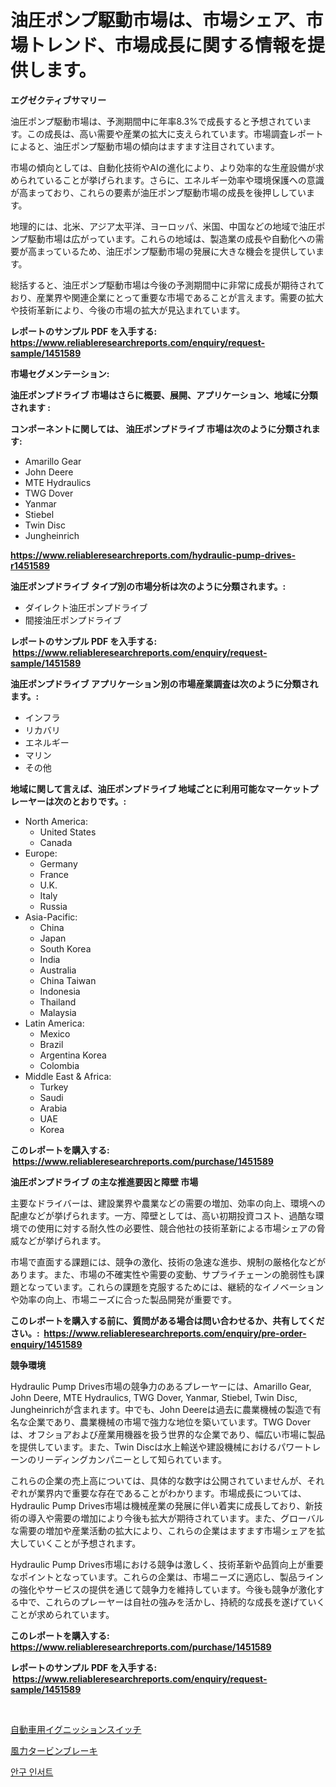 <p><h1>油圧ポンプ駆動市場は、市場シェア、市場トレンド、市場成長に関する情報を提供します。</h1></p><p><strong>エグゼクティブサマリー</strong></p>
<p><p>油圧ポンプ駆動市場は、予測期間中に年率8.3%で成長すると予想されています。この成長は、高い需要や産業の拡大に支えられています。市場調査レポートによると、油圧ポンプ駆動市場の傾向はますます注目されています。</p><p>市場の傾向としては、自動化技術やAIの進化により、より効率的な生産設備が求められていることが挙げられます。さらに、エネルギー効率や環境保護への意識が高まっており、これらの要素が油圧ポンプ駆動市場の成長を後押ししています。</p><p>地理的には、北米、アジア太平洋、ヨーロッパ、米国、中国などの地域で油圧ポンプ駆動市場は広がっています。これらの地域は、製造業の成長や自動化への需要が高まっているため、油圧ポンプ駆動市場の発展に大きな機会を提供しています。</p><p>総括すると、油圧ポンプ駆動市場は今後の予測期間中に非常に成長が期待されており、産業界や関連企業にとって重要な市場であることが言えます。需要の拡大や技術革新により、今後の市場の拡大が見込まれています。</p></p>
<p><strong>レポートのサンプル PDF を入手する: <a href="https://www.reliableresearchreports.com/enquiry/request-sample/1451589">https://www.reliableresearchreports.com/enquiry/request-sample/1451589</a></strong></p>
<p><strong>市場セグメンテーション:</strong></p>
<p><strong> 油圧ポンプドライブ 市場はさらに概要、展開、アプリケーション、地域に分類されます :</strong></p>
<p><strong>コンポーネントに関しては、 油圧ポンプドライブ 市場は次のように分類されます: &nbsp;</strong></p>
<p><ul><li>Amarillo Gear</li><li>John Deere</li><li>MTE Hydraulics</li><li>TWG Dover</li><li>Yanmar</li><li>Stiebel</li><li>Twin Disc</li><li>Jungheinrich</li></ul></p>
<p><strong><a href="https://www.reliableresearchreports.com/hydraulic-pump-drives-r1451589">https://www.reliableresearchreports.com/hydraulic-pump-drives-r1451589</a></strong></p>
<p><strong> 油圧ポンプドライブ タイプ別の市場分析は次のように分類されます。:</strong></p>
<p><ul><li>ダイレクト油圧ポンプドライブ</li><li>間接油圧ポンプドライブ</li></ul></p>
<p><strong>レポートのサンプル PDF を入手する: &nbsp;<a href="https://www.reliableresearchreports.com/enquiry/request-sample/1451589">https://www.reliableresearchreports.com/enquiry/request-sample/1451589</a></strong></p>
<p><strong> 油圧ポンプドライブ アプリケーション別の市場産業調査は次のように分類されます。:</strong></p>
<p><ul><li>インフラ</li><li>リカバリ</li><li>エネルギー</li><li>マリン</li><li>その他</li></ul></p>
<p><strong>地域に関して言えば、油圧ポンプドライブ 地域ごとに利用可能なマーケットプレーヤーは次のとおりです。:</strong></p>
<p><ul>
    <li>
        North America:
        <ul>
            <li>United States</li>
            <li>Canada</li>
        </ul>
    </li>
    <li>
        Europe:
        <ul>
            <li>Germany</li>
            <li>France</li>
            <li>U.K.</li>
            <li>Italy</li>
            <li>Russia</li>
        </ul>
    </li>
    <li>
        Asia-Pacific:
        <ul>
            <li>China</li>
            <li>Japan</li>
            <li>South Korea</li>
            <li>India</li>
            <li>Australia</li>
            <li>China Taiwan</li>
            <li>Indonesia</li>
            <li>Thailand</li>
            <li>Malaysia</li>
        </ul>
    </li>
    <li>
        Latin America:
        <ul>
            <li>Mexico</li>
            <li>Brazil</li>
            <li>Argentina Korea</li>
            <li>Colombia</li>
        </ul>
    </li>
    <li>
        Middle East & Africa:
        <ul>
            <li>Turkey</li>
            <li>Saudi</li>
            <li>Arabia</li>
            <li>UAE</li>
            <li>Korea</li>
        </ul>
    </li>
    </ul></p>
<p><strong>このレポートを購入する: &nbsp;<a href="https://www.reliableresearchreports.com/purchase/1451589">https://www.reliableresearchreports.com/purchase/1451589</a></strong></p>
<p><strong>油圧ポンプドライブ の主な推進要因と障壁 市場</strong></p>
<p><p>主要なドライバーは、建設業界や農業などの需要の増加、効率の向上、環境への配慮などが挙げられます。一方、障壁としては、高い初期投資コスト、過酷な環境での使用に対する耐久性の必要性、競合他社の技術革新による市場シェアの脅威などが挙げられます。</p><p>市場で直面する課題には、競争の激化、技術の急速な進歩、規制の厳格化などがあります。また、市場の不確実性や需要の変動、サプライチェーンの脆弱性も課題となっています。これらの課題を克服するためには、継続的なイノベーションや効率の向上、市場ニーズに合った製品開発が重要です。</p></p>
<p><strong>このレポートを購入する前に、質問がある場合は問い合わせるか、共有してください。:&nbsp; <a href="https://www.reliableresearchreports.com/enquiry/pre-order-enquiry/1451589">https://www.reliableresearchreports.com/enquiry/pre-order-enquiry/1451589</a></strong></p>
<p><strong>競争環境</strong></p>
<p><p>Hydraulic Pump Drives市場の競争力のあるプレーヤーには、Amarillo Gear, John Deere, MTE Hydraulics, TWG Dover, Yanmar, Stiebel, Twin Disc, Jungheinrichが含まれます。中でも、John Deereは過去に農業機械の製造で有名な企業であり、農業機械の市場で強力な地位を築いています。TWG Doverは、オフショアおよび産業用機器を扱う世界的な企業であり、幅広い市場に製品を提供しています。また、Twin Discは水上輸送や建設機械におけるパワートレーンのリーディングカンパニーとして知られています。</p><p>これらの企業の売上高については、具体的な数字は公開されていませんが、それぞれが業界内で重要な存在であることがわかります。市場成長については、Hydraulic Pump Drives市場は機械産業の発展に伴い着実に成長しており、新技術の導入や需要の増加により今後も拡大が期待されています。また、グローバルな需要の増加や産業活動の拡大により、これらの企業はますます市場シェアを拡大していくことが予想されます。</p><p>Hydraulic Pump Drives市場における競争は激しく、技術革新や品質向上が重要なポイントとなっています。これらの企業は、市場ニーズに適応し、製品ラインの強化やサービスの提供を通じて競争力を維持しています。今後も競争が激化する中で、これらのプレーヤーは自社の強みを活かし、持続的な成長を遂げていくことが求められています。</p></p>
<p><strong>このレポートを購入する: &nbsp; <a href="https://www.reliableresearchreports.com/purchase/1451589">https://www.reliableresearchreports.com/purchase/1451589</a></strong></p>
<p><strong>レポートのサンプル PDF を入手する: &nbsp;<a href="https://www.reliableresearchreports.com/enquiry/request-sample/1451589">https://www.reliableresearchreports.com/enquiry/request-sample/1451589</a></strong><strong></strong></p>
<p>&nbsp;</p>
<p><p><a href="https://medium.com/@magalirtiz2005/%E8%87%AA%E5%8B%95%E8%BB%8A%E3%81%AE%E3%82%A4%E3%82%B0%E3%83%8B%E3%83%83%E3%82%B7%E3%83%A7%E3%83%B3%E3%82%B9%E3%82%A4%E3%83%83%E3%83%81%E5%B8%82%E5%A0%B4%E3%81%AE%E3%83%A1%E3%83%88%E3%83%AA%E3%83%83%E3%82%AF%E3%82%B9%E3%82%92%E8%A7%A3%E8%AA%AD%E3%81%99%E3%82%8B-%E5%B8%82%E5%A0%B4%E3%82%B7%E3%82%A7%E3%82%A2-%E3%83%88%E3%83%AC%E3%83%B3%E3%83%89-%E6%88%90%E9%95%B7%E3%83%91%E3%82%BF%E3%83%BC%E3%83%B3-4400c02ecdd7">自動車用イグニッションスイッチ</a></p><p><a href="https://medium.com/@zulu.dawn/%E9%A2%A8%E5%8A%9B%E7%99%BA%E9%9B%BB%E3%82%BF%E3%83%BC%E3%83%93%E3%83%B3%E3%83%96%E3%83%AC%E3%83%BC%E3%82%AD%E5%B8%82%E5%A0%B4%E3%81%AF-%E5%B8%82%E5%A0%B4%E3%82%B7%E3%82%A7%E3%82%A2-%E3%82%B5%E3%82%A4%E3%82%BA-%E3%81%8A%E3%82%88%E3%81%B32031%E5%B9%B4%E3%81%BE%E3%81%A7%E3%81%AE%E4%BA%88%E6%B8%AC%E3%81%AB%E7%84%A6%E7%82%B9%E3%82%92%E5%BD%93%E3%81%A6%E3%81%A6%E3%81%84%E3%81%BE%E3%81%99-ceff1889b6b0">風力タービンブレーキ</a></p><p><a href="https://medium.com/@stuartstehr2022/%EA%B0%81%EB%A7%89-%EC%82%BD%EC%9E%85%EC%A0%9C-%EC%8B%9C%EC%9E%A5-%ED%8A%B8%EB%A0%8C%EB%93%9C-%EC%98%88%EC%B8%A1-%EB%B0%8F-2031%EB%85%84%EA%B9%8C%EC%A7%80%EC%9D%98-%EA%B2%BD%EC%9F%81-%EB%B6%84%EC%84%9D-87f05f6a0933">안구 인서트</a></p></p>